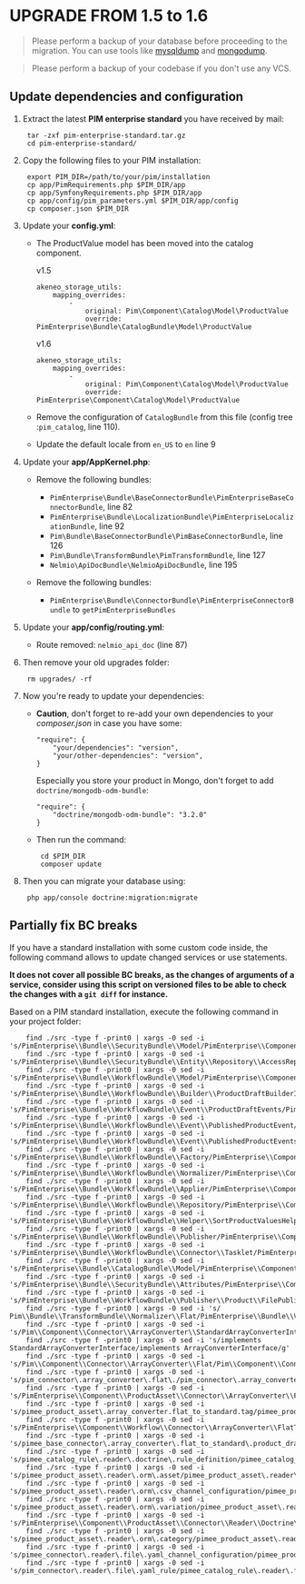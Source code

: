 # UPGRADE FROM 1.5 to 1.6

> Please perform a backup of your database before proceeding to the migration. You can use tools like  [mysqldump](http://dev.mysql.com/doc/refman/5.1/en/mysqldump.html) and [mongodump](http://docs.mongodb.org/manual/reference/program/mongodump/).

> Please perform a backup of your codebase if you don't use any VCS.


## Update dependencies and configuration

1. Extract the latest **PIM enterprise standard** you have received by mail:

    ```
     tar -zxf pim-enterprise-standard.tar.gz
     cd pim-enterprise-standard/
    ```

2. Copy the following files to your PIM installation:

    ```
     export PIM_DIR=/path/to/your/pim/installation
     cp app/PimRequirements.php $PIM_DIR/app
     cp app/SymfonyRequirements.php $PIM_DIR/app
     cp app/config/pim_parameters.yml $PIM_DIR/app/config
     cp composer.json $PIM_DIR
    ```

3. Update your **config.yml**:

    * The ProductValue model has been moved into the catalog component.
    
        v1.5
        ```
        akeneo_storage_utils:
            mapping_overrides:
                -
                    original: Pim\Component\Catalog\Model\ProductValue
                    override: PimEnterprise\Bundle\CatalogBundle\Model\ProductValue
        
        ```
        
        v1.6
        ```
        akeneo_storage_utils:
            mapping_overrides:
                -
                    original: Pim\Component\Catalog\Model\ProductValue
                    override: PimEnterprise\Component\Catalog\Model\ProductValue
        
        ```

    * Remove the configuration of `CatalogBundle` from this file (config tree :`pim_catalog`, line 110).
    * Update the default locale from `en_US` to `en` line 9

4. Update your **app/AppKernel.php**:

    * Remove the following bundles: 
        - `PimEnterprise\Bundle\BaseConnectorBundle\PimEnterpriseBaseConnectorBundle`, line 82
        - `PimEnterprise\Bundle\LocalizationBundle\PimEnterpriseLocalizationBundle`, line 92
        - `Pim\Bundle\BaseConnectorBundle\PimBaseConnectorBundle`, line 126 
        - `Pim\Bundle\TransformBundle\PimTransformBundle`, line 127
        - `Nelmio\ApiDocBundle\NelmioApiDocBundle`, line 195
        
    * Remove the following bundles: 
        - `PimEnterprise\Bundle\ConnectorBundle\PimEnterpriseConnectorBundle` to `getPimEnterpriseBundles`

5. Update your **app/config/routing.yml**: 

    * Route removed: `nelmio_api_doc` (line 87)

6. Then remove your old upgrades folder: 
    ```
     rm upgrades/ -rf
    ```

7. Now you're ready to update your dependencies:

    * **Caution**, don't forget to re-add your own dependencies to your *composer.json* in case you have some:
        
        ```
        "require": {
            "your/dependencies": "version",
            "your/other-dependencies": "version",
        }
        ```
        
        Especially you store your product in Mongo, don't forget to add `doctrine/mongodb-odm-bundle`:
        
        ```
        "require": {
            "doctrine/mongodb-odm-bundle": "3.2.0"
        }
        ```
    
    * Then run the command:
    
        ```
         cd $PIM_DIR
         composer update
        ```

8. Then you can migrate your database using:

    ```
     php app/console doctrine:migration:migrate
    ```

## Partially fix BC breaks

If you have a standard installation with some custom code inside, the following command allows to update changed services or use statements.

**It does not cover all possible BC breaks, as the changes of arguments of a service, consider using this script on versioned files to be able to check the changes with a `git diff` for instance.**

Based on a PIM standard installation, execute the following command in your project folder:

```
    find ./src -type f -print0 | xargs -0 sed -i 's/PimEnterprise\\Bundle\\SecurityBundle\\Model/PimEnterprise\\Component\\Security\\Model/g'
    find ./src -type f -print0 | xargs -0 sed -i 's/PimEnterprise\\Bundle\\SecurityBundle\\Entity\\Repository\\AccessRepositoryInterface/PimEnterprise\\Component\\Security\\Repository\\AccessRepositoryInterface/g'
    find ./src -type f -print0 | xargs -0 sed -i 's/PimEnterprise\\Bundle\\WorkflowBundle\\Model/PimEnterprise\\Component\\Workflow\\Model/g'
    find ./src -type f -print0 | xargs -0 sed -i 's/PimEnterprise\\Bundle\\WorkflowBundle\\Builder\\ProductDraftBuilderInterface/PimEnterprise\\Component\\Workflow\\Builder\\ProductDraftBuilderInterface/g'
    find ./src -type f -print0 | xargs -0 sed -i 's/PimEnterprise\\Bundle\\WorkflowBundle\\Event\\ProductDraftEvents/PimEnterprise\\Component\\Workflow\\Event\\ProductDraftEvents/g'
    find ./src -type f -print0 | xargs -0 sed -i 's/PimEnterprise\\Bundle\\WorkflowBundle\\Event\\PublishedProductEvent/PimEnterprise\\Component\\Workflow\\Event\\PublishedProductEvent/g'
    find ./src -type f -print0 | xargs -0 sed -i 's/PimEnterprise\\Bundle\\WorkflowBundle\\Event\\PublishedProductEvents/PimEnterprise\\Component\\Workflow\\Event\\PublishedProductEvents/g'
    find ./src -type f -print0 | xargs -0 sed -i 's/PimEnterprise\\Bundle\\WorkflowBundle\\Factory/PimEnterprise\\Component\\Workflow\\Factory/g'
    find ./src -type f -print0 | xargs -0 sed -i 's/PimEnterprise\\Bundle\\WorkflowBundle\\Normalizer/PimEnterprise\\Component\\Workflow\\Normalizer/g'
    find ./src -type f -print0 | xargs -0 sed -i 's/PimEnterprise\\Bundle\\WorkflowBundle\\Applier/PimEnterprise\\Component\\Workflow\\Applier/g'
    find ./src -type f -print0 | xargs -0 sed -i 's/PimEnterprise\\Bundle\\WorkflowBundle\\Repository/PimEnterprise\\Component\\Workflow\\Repository/g'
    find ./src -type f -print0 | xargs -0 sed -i 's/PimEnterprise\\Bundle\\WorkflowBundle\\Helper\\SortProductValuesHelper/PimEnterprise\\Bundle\\WorkflowBundle\\Twig\\SortProductValuesHelper/g'
    find ./src -type f -print0 | xargs -0 sed -i 's/PimEnterprise\\Bundle\\WorkflowBundle\\Publisher/PimEnterprise\\Component\\Workflow\\Publisher/g'
    find ./src -type f -print0 | xargs -0 sed -i 's/PimEnterprise\\Bundle\\WorkflowBundle\\Connector\\Tasklet/PimEnterprise\\Component\\Workflow\\Connector\\Tasklet/g'
    find ./src -type f -print0 | xargs -0 sed -i 's/PimEnterprise\\Bundle\\CatalogBundle\\Model/PimEnterprise\\Component\\Catalog\\Model/g'
    find ./src -type f -print0 | xargs -0 sed -i 's/PimEnterprise\\Bundle\\SecurityBundle\\Attributes/PimEnterprise\\Component\\Security\\Attributes/g'
    find ./src -type f -print0 | xargs -0 sed -i 's/PimEnterprise\\Bundle\\WorkflowBundle\\Publisher\\Product\\FilePublisher/PimEnterprise\\Component\\Workflow\\Publisher\\Product\\FileInfoPublisher/g'
    find ./src -type f -print0 | xargs -0 sed -i 's/ Pim\\Bundle\\TransformBundle\\Normalizer\\Flat/PimEnterprise\\Bundle\\VersioningBundle\\Normalizer\\Flat/g'
    find ./src -type f -print0 | xargs -0 sed -i 's/Pim\\Component\\Connector\\ArrayConverter\\StandardArrayConverterInterface/Pim\\Component\\Connector\\ArrayConverter\\ArrayConverterInterface/g'
    find ./src -type f -print0 | xargs -0 sed -i 's/implements StandardArrayConverterInterface/implements ArrayConverterInterface/g'
    find ./src -type f -print0 | xargs -0 sed -i 's/Pim\\Component\\Connector\\ArrayConverter\\Flat/Pim\\Component\\Connector\\ArrayConverter\\FlatToStandard/g'
    find ./src -type f -print0 | xargs -0 sed -i 's/pim_connector\.array_converter\.flat\./pim_connector\.array_converter\.flat_to_standard\./g'
    find ./src -type f -print0 | xargs -0 sed -i 's/PimEnterprise\\Component\\ProductAsset\\Connector\\ArrayConverter\\FlatToStandard\\Tag/PimEnterprise\\Component\\ProductAsset\\Connector\\ArrayConverter\\FlatToStandard\\Tags/g'
    find ./src -type f -print0 | xargs -0 sed -i 's/pimee_product_asset\.array_converter.flat_to_standard.tag/pimee_product_asset.array_converter.flat_to_standard.tags/g'
    find ./src -type f -print0 | xargs -0 sed -i 's/PimEnterprise\\Component\\Workflow\\Connector\\ArrayConverter\\FlatToStandard\\ProductDraft/PimEnterprise\\Component\\Workflow\\Connector\\ArrayConverter\\FlatToStandard\\ProductDraftChanges/g'
    find ./src -type f -print0 | xargs -0 sed -i 's/pimee_base_connector\.array_converter\.flat_to_standard\.product_draft/pimee_base_connector\.array_converter\.flat_to_standard\.product_draft_changes/g'
    find ./src -type f -print0 | xargs -0 sed -i 's/pimee_catalog_rule\.reader\.doctrine\.rule_definition/pimee_catalog_rule\.reader\.database\.rule_definition/g'
    find ./src -type f -print0 | xargs -0 sed -i 's/pimee_product_asset\.reader\.orm\.asset/pimee_product_asset\.reader\.database\.asset/g'
    find ./src -type f -print0 | xargs -0 sed -i 's/pimee_product_asset\.reader\.orm\.csv_channel_configuration/pimee_product_asset\.reader\.database\.channel_configuration/g'
    find ./src -type f -print0 | xargs -0 sed -i 's/pimee_product_asset\.reader\.orm\.variation/pimee_product_asset\.reader\.database\.variation/g'
    find ./src -type f -print0 | xargs -0 sed -i 's/PimEnterprise\\Component\\ProductAsset\\Connector\\Reader\\Doctrine\\AssetCategoryReader/PimEnterprise\\Component\\ProductAsset\\Connector\\Reader\\Database\\AssetCategoryReader/g'
    find ./src -type f -print0 | xargs -0 sed -i 's/pimee_product_asset\.reader\.orm\.category/pimee_product_asset\.reader\.database\.category/g'
    find ./src -type f -print0 | xargs -0 sed -i 's/pimee_connector\.reader\.file\.yaml_channel_configuration/pimee_product_asset\.reader\.file\.yaml_channel_configuration/g'
    find ./src -type f -print0 | xargs -0 sed -i 's/pim_connector\.reader\.file\.yaml_rule/pimee_catalog_rule\.reader\.file\.yaml_rule/g'
```
